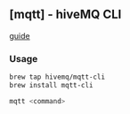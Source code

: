 ## [mqtt] - hiveMQ CLI

[guide](https://www.hivemq.com/blog/mqtt-cli/)

### **Usage**
```bash
brew tap hivemq/mqtt-cli
brew install mqtt-cli

mqtt <command>
```




